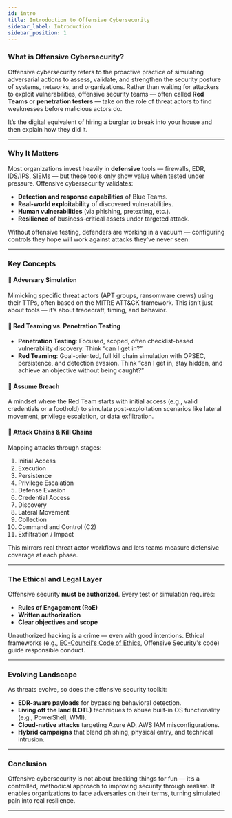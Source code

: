 ```yaml
---
id: intro
title: Introduction to Offensive Cybersecurity
sidebar_label: Introduction
sidebar_position: 1
---
```


### **What is Offensive Cybersecurity?**

Offensive cybersecurity refers to the proactive practice of simulating adversarial actions to assess, validate, and strengthen the security posture of systems, networks, and organizations. Rather than waiting for attackers to exploit vulnerabilities, offensive security teams — often called **Red Teams** or **penetration testers** — take on the role of threat actors to find weaknesses before malicious actors do.

It’s the digital equivalent of hiring a burglar to break into your house and then explain how they did it.

---

### **Why It Matters**

Most organizations invest heavily in **defensive** tools — firewalls, EDR, IDS/IPS, SIEMs — but these tools only show value when tested under pressure. Offensive cybersecurity validates:
- **Detection and response capabilities** of Blue Teams.
- **Real-world exploitability** of discovered vulnerabilities.
- **Human vulnerabilities** (via phishing, pretexting, etc.).
- **Resilience** of business-critical assets under targeted attack.

Without offensive testing, defenders are working in a vacuum — configuring controls they hope will work against attacks they’ve never seen.

---

### **Key Concepts**

#### 🧩 **Adversary Simulation**
Mimicking specific threat actors (APT groups, ransomware crews) using their TTPs, often based on the MITRE ATT&CK framework. This isn’t just about tools — it’s about tradecraft, timing, and behavior.

#### 🧰 **Red Teaming vs. Penetration Testing**
- **Penetration Testing**: Focused, scoped, often checklist-based vulnerability discovery. Think “can I get in?”
- **Red Teaming**: Goal-oriented, full kill chain simulation with OPSEC, persistence, and detection evasion. Think “can I get in, stay hidden, and achieve an objective without being caught?”

#### 🧠 **Assume Breach**
A mindset where the Red Team starts with initial access (e.g., valid credentials or a foothold) to simulate post-exploitation scenarios like lateral movement, privilege escalation, or data exfiltration.

#### 🧪 **Attack Chains & Kill Chains**
Mapping attacks through stages:
1. Initial Access
2. Execution
3. Persistence
4. Privilege Escalation
5. Defense Evasion
6. Credential Access
7. Discovery
8. Lateral Movement
9. Collection
10. Command and Control (C2)
11. Exfiltration / Impact

This mirrors real threat actor workflows and lets teams measure defensive coverage at each phase.

---

### **The Ethical and Legal Layer**

Offensive security **must be authorized**. Every test or simulation requires:
- **Rules of Engagement (RoE)**
- **Written authorization**
- **Clear objectives and scope**

Unauthorized hacking is a crime — even with good intentions. Ethical frameworks (e.g., [EC-Council's Code of Ethics](https://www.eccouncil.org/code-of-ethics/), Offensive Security's code) guide responsible conduct.

---

### **Evolving Landscape**

As threats evolve, so does the offensive security toolkit:
- **EDR-aware payloads** for bypassing behavioral detection.
- **Living off the land (LOTL)** techniques to abuse built-in OS functionality (e.g., PowerShell, WMI).
- **Cloud-native attacks** targeting Azure AD, AWS IAM misconfigurations.
- **Hybrid campaigns** that blend phishing, physical entry, and technical intrusion.

---

### **Conclusion**

Offensive cybersecurity is not about breaking things for fun — it’s a controlled, methodical approach to improving security through realism. It enables organizations to face adversaries on their terms, turning simulated pain into real resilience.

---